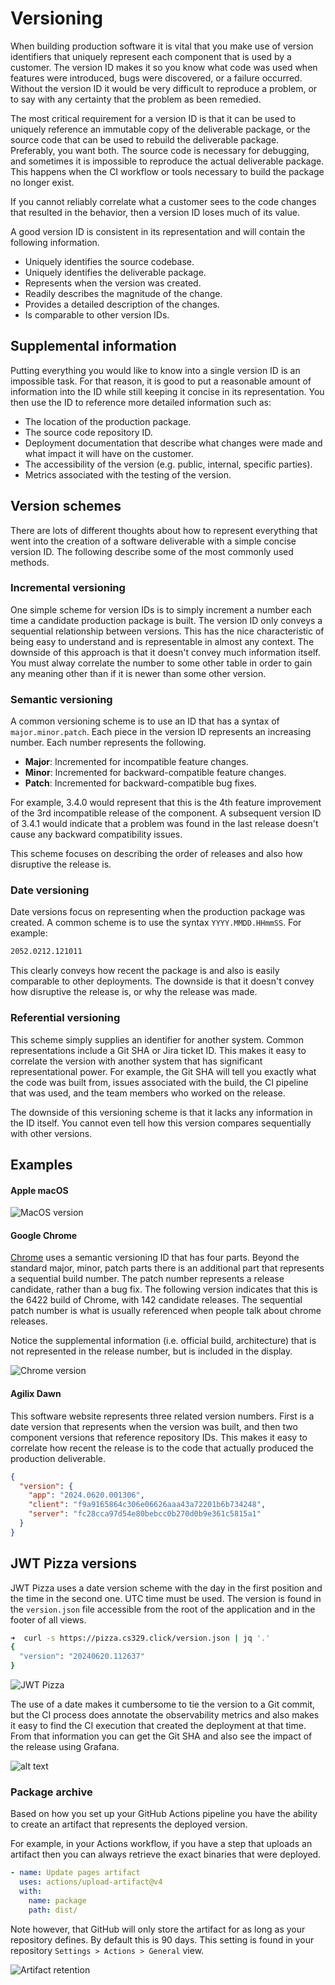 # Versioning

When building production software it is vital that you make use of version identifiers that uniquely represent each component that is used by a customer. The version ID makes it so you know what code was used when features were introduced, bugs were discovered, or a failure occurred. Without the version ID it would be very difficult to reproduce a problem, or to say with any certainty that the problem as been remedied.

The most critical requirement for a version ID is that it can be used to uniquely reference an immutable copy of the deliverable package, or the source code that can be used to rebuild the deliverable package. Preferably, you want both. The source code is necessary for debugging, and sometimes it is impossible to reproduce the actual deliverable package. This happens when the CI workflow or tools necessary to build the package no longer exist.

If you cannot reliably correlate what a customer sees to the code changes that resulted in the behavior, then a version ID loses much of its value.

A good version ID is consistent in its representation and will contain the following information.

- Uniquely identifies the source codebase.
- Uniquely identifies the deliverable package.
- Represents when the version was created.
- Readily describes the magnitude of the change.
- Provides a detailed description of the changes.
- Is comparable to other version IDs.

## Supplemental information

Putting everything you would like to know into a single version ID is an impossible task. For that reason, it is good to put a reasonable amount of information into the ID while still keeping it concise in its representation. You then use the ID to reference more detailed information such as:

- The location of the production package.
- The source code repository ID.
- Deployment documentation that describe what changes were made and what impact it will have on the customer.
- The accessibility of the version (e.g. public, internal, specific parties).
- Metrics associated with the testing of the version.

## Version schemes

There are lots of different thoughts about how to represent everything that went into the creation of a software deliverable with a simple concise version ID. The following describe some of the most commonly used methods.

### Incremental versioning

One simple scheme for version IDs is to simply increment a number each time a candidate production package is built. The version ID only conveys a sequential relationship between versions. This has the nice characteristic of being easy to understand and is representable in almost any context. The downside of this approach is that it doesn't convey much information itself. You must alway correlate the number to some other table in order to gain any meaning other than if it is newer than some other version.

### Semantic versioning

A common versioning scheme is to use an ID that has a syntax of `major.minor.patch`. Each piece in the version ID represents an increasing number. Each number represents the following.

- **Major**: Incremented for incompatible feature changes.
- **Minor**: Incremented for backward-compatible feature changes.
- **Patch**: Incremented for backward-compatible bug fixes.

For example, 3.4.0 would represent that this is the 4th feature improvement of the 3rd incompatible release of the component. A subsequent version ID of 3.4.1 would indicate that a problem was found in the last release doesn't cause any backward compatibility issues.

This scheme focuses on describing the order of releases and also how disruptive the release is.

### Date versioning

Date versions focus on representing when the production package was created. A common scheme is to use the syntax `YYYY.MMDD.HHmmSS`. For example:

```txt
2052.0212.121011
```

This clearly conveys how recent the package is and also is easily comparable to other deployments. The downside is that it doesn't convey how disruptive the release is, or why the release was made.

### Referential versioning

This scheme simply supplies an identifier for another system. Common representations include a Git SHA or Jira ticket ID. This makes it easy to correlate the version with another system that has significant representational power. For example, the Git SHA will tell you exactly what the code was built from, issues associated with the build, the CI pipeline that was used, and the team members who worked on the release.

The downside of this versioning scheme is that it lacks any information in the ID itself. You cannot even tell how this version compares sequentially with other versions.

## Examples

#### Apple macOS

![MacOS version](macOsVersion.png)

#### Google Chrome

[Chrome](https://www.chromium.org/developers/version-numbers/) uses a semantic versioning ID that has four parts. Beyond the standard major, minor, patch parts there is an additional part that represents a sequential build number. The patch number represents a release candidate, rather than a bug fix. The following version indicates that this is the 6422 build of Chrome, with 142 candidate releases. The sequential patch number is what is usually referenced when people talk about chrome releases.

Notice the supplemental information (i.e. official build, architecture) that is not represented in the release number, but is included in the display.

![Chrome version](chromeVersion.png)

#### Agilix Dawn

This software website represents three related version numbers. First is a date version that represents when the version was built, and then two component versions that reference repository IDs. This makes it easy to correlate how recent the release is to the code that actually produced the production deliverable.

```json
{
  "version": {
    "app": "2024.0620.001306",
    "client": "f9a9165864c306e06626aaa43a72201b6b734248",
    "server": "fc28cca97d54e80bebcc0b270d0b9e361c5815a1"
  }
}
```

## JWT Pizza versions

JWT Pizza uses a date version scheme with the day in the first position and the time in the second one. UTC time must be used. The version is found in the `version.json` file accessible from the root of the application and in the footer of all views.

```sh
➜  curl -s https://pizza.cs329.click/version.json | jq '.'
{
  "version": "20240620.112637"
}
```

![JWT Pizza](jwtPizzaVersion.png)

The use of a date makes it cumbersome to tie the version to a Git commit, but the CI process does annotate the observability metrics and also makes it easy to find the CI execution that created the deployment at that time. From that information you can get the Git SHA and also see the impact of the release using Grafana.

![alt text](image.png)

### Package archive

Based on how you set up your GitHub Actions pipeline you have the ability to create an artifact that represents the deployed version.

For example, in your Actions workflow, if you have a step that uploads an artifact then you can always retrieve the exact binaries that were deployed.

```yml
- name: Update pages artifact
  uses: actions/upload-artifact@v4
  with:
    name: package
    path: dist/
```

Note however, that GitHub will only store the artifact for as long as your repository defines. By default this is 90 days. This setting is found in your repository `Settings > Actions > General` view.

![Artifact retention](artifactRetention.png)
